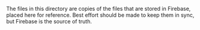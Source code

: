 The files in this directory are copies of the files that are stored in Firebase, placed here for
reference. Best effort should be made to keep them in sync, but Firebase is the source of truth.
